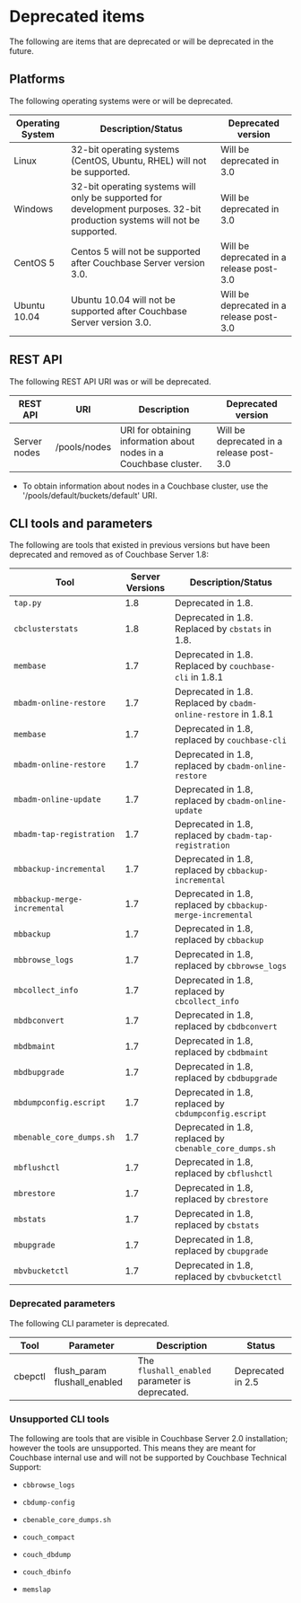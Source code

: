 

# Deprecated items


The following are items that are deprecated or will be deprecated in the future.


## Platforms

The following operating systems were or will be deprecated.

Operating System | Description/Status | Deprecated version
---------------- | ----------- | -------
Linux | 32-bit operating systems (CentOS, Ubuntu, RHEL) will not be supported. | Will be deprecated in 3.0 
Windows | 32-bit operating systems will only be supported for development purposes. 32-bit production systems will not be supported. | Will be deprecated in 3.0 
CentOS 5 | Centos 5 will not be supported after Couchbase Server version 3.0. | Will be deprecated in a release post-3.0
Ubuntu 10.04 | Ubuntu 10.04 will not be supported after Couchbase Server version 3.0. | Will be deprecated in a release post-3.0

## REST API

The following REST API URI was or will be deprecated.

REST API | URI | Description | Deprecated version 
-------- | --- | ----------- | ------------------
Server nodes  | /pools/nodes | URI for obtaining information about nodes in a Couchbase cluster. | Will be deprecated in a release post-3.0


* To obtain information about nodes in a Couchbase cluster, use the '/pools/default/buckets/default' URI.



## CLI tools and parameters

The following are tools that existed in previous versions but have been
deprecated and removed as of Couchbase Server 1.8:



Tool                         | Server Versions | Description/Status                                            
-----------------------------|-----------------|---------------------------------------------------------------
`tap.py`                     | 1.8             | Deprecated in 1.8.                                            
`cbclusterstats`             | 1.8             | Deprecated in 1.8. Replaced by `cbstats` in 1.8.              
`membase`                    | 1.7             | Deprecated in 1.8. Replaced by `couchbase-cli` in 1.8.1       
`mbadm-online-restore`       | 1.7             | Deprecated in 1.8. Replaced by `cbadm-online-restore` in 1.8.1
`membase`                    | 1.7             | Deprecated in 1.8, replaced by `couchbase-cli`                
`mbadm-online-restore`       | 1.7             | Deprecated in 1.8, replaced by `cbadm-online-restore`         
`mbadm-online-update`        | 1.7             | Deprecated in 1.8, replaced by `cbadm-online-update`          
`mbadm-tap-registration`     | 1.7             | Deprecated in 1.8, replaced by `cbadm-tap-registration`       
`mbbackup-incremental`       | 1.7             | Deprecated in 1.8, replaced by `cbbackup-incremental`         
`mbbackup-merge-incremental` | 1.7             | Deprecated in 1.8, replaced by `cbbackup-merge-incremental`   
`mbbackup`                   | 1.7             | Deprecated in 1.8, replaced by `cbbackup`                     
`mbbrowse_logs`              | 1.7             | Deprecated in 1.8, replaced by `cbbrowse_logs`                
`mbcollect_info`             | 1.7             | Deprecated in 1.8, replaced by `cbcollect_info`               
`mbdbconvert`                | 1.7             | Deprecated in 1.8, replaced by `cbdbconvert`                  
`mbdbmaint`                  | 1.7             | Deprecated in 1.8, replaced by `cbdbmaint`                    
`mbdbupgrade`                | 1.7             | Deprecated in 1.8, replaced by `cbdbupgrade`                  
`mbdumpconfig.escript`       | 1.7             | Deprecated in 1.8, replaced by `cbdumpconfig.escript`         
`mbenable_core_dumps.sh`     | 1.7             | Deprecated in 1.8, replaced by `cbenable_core_dumps.sh`       
`mbflushctl`                 | 1.7             | Deprecated in 1.8, replaced by `cbflushctl`                   
`mbrestore`                  | 1.7             | Deprecated in 1.8, replaced by `cbrestore`                    
`mbstats`                    | 1.7             | Deprecated in 1.8, replaced by `cbstats`                      
`mbupgrade`                  | 1.7             | Deprecated in 1.8, replaced by `cbupgrade`                    
`mbvbucketctl`               | 1.7             | Deprecated in 1.8, replaced by `cbvbucketctl`                 


### Deprecated parameters

The following CLI parameter is deprecated.

Tool | Parameter | Description | Status 
---- | --------- | ----------- | ------ 
cbepctl | flush_param flushall_enabled | The `flushall_enabled` parameter is deprecated. | Deprecated in 2.5


### Unsupported CLI tools

The following are tools that are visible in Couchbase Server 2.0 installation;
however the tools are unsupported. This means they are meant for Couchbase
internal use and will not be supported by Couchbase Technical Support:

 * `cbbrowse_logs`

 * `cbdump-config`

 * `cbenable_core_dumps.sh`

 * `couch_compact`

 * `couch_dbdump`

 * `couch_dbinfo`

 * `memslap`